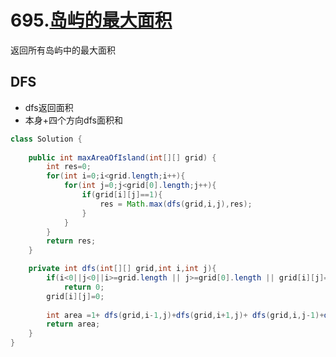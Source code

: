 # 695.[岛屿的最大面积](https://leetcode-cn.com/problems/max-area-of-island/)



返回所有岛屿中的最大面积

## DFS

- dfs返回面积
- 本身+四个方向dfs面积和

~~~java
class Solution {
    
    public int maxAreaOfIsland(int[][] grid) {
        int res=0;
        for(int i=0;i<grid.length;i++){
            for(int j=0;j<grid[0].length;j++){
                if(grid[i][j]==1){
                    res = Math.max(dfs(grid,i,j),res);
                }
            }
        }
        return res;
    }

    private int dfs(int[][] grid,int i,int j){
        if(i<0||j<0||i>=grid.length || j>=grid[0].length || grid[i][j]==0)
            return 0;
        grid[i][j]=0;
    
        int area =1+ dfs(grid,i-1,j)+dfs(grid,i+1,j)+ dfs(grid,i,j-1)+dfs(grid,i,j+1);
        return area;
    }
}
~~~

